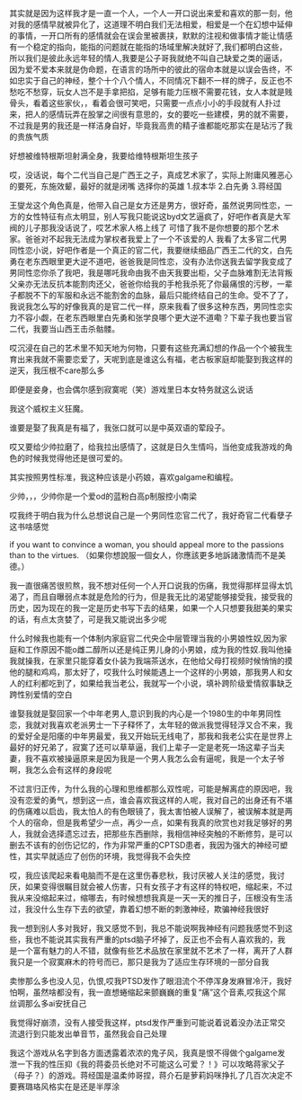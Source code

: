 其实就是因为这样我才是一直一个人，一个人一开口说出来爱和喜欢的那一刻，他对我的感情早就被异化了，这道理不明白我们无法相爱，相爱是一个在幻想中延伸的事情，一开口所有的感情就会在误会里被裹挟，默默的注视和做事情才能让情感有一个稳定的指向，能指的问题就在能指的场域里解决就好了,我们都明白这些，所以我们是彼此永远年轻的情人,我要是公子哥我就绝不叫自己缺爱之类的逼话，因为爱不爱本来就是伪命题，在语言的场所中的彼此的宿命本就是以误会告终，不如忠实于自己的神经，整个十个八个情人，不同情况下翻不一样的牌子，反正也不愁吃不愁穿，玩女人岂不是手拿把掐，足够有能力压根不需要花钱，女人本就是贱骨头，看着这些家伙，，看着会很可笑吧，只需要一点点小小的手段就有人扑过来，把人的感情玩弄在股掌之间很有意思的，女的要吃一些建模，男的就不需要，不过我是男的我还是一样洁身自好，毕竟我高贵的精子谁都能吃那实在是玷污了我的贵族气质

好想被维特根斯坦射满全身，我要给维特根斯坦生孩子

哎，没话说，每个二代当自己是广西王之子，真成艺术家了，实际上附庸风雅恶心的要死，东施效颦，最好的就是闭嘴
选择你的英雄
1.叔本华
2.白先勇
3.蒋经国

王燮龙这个角色真是，他带入自己是女方还是男方，很好奇，虽然说男同性恋，一方的女性特征有点太明显，别人写我只能说这byd文艺逼疯了，好吧作者真是大军阀的儿子那我没话说了，哎艺术家人格上线了 可惜了我不是你想要的那个艺术家。爸爸对不起我无法成为掌权者我爱上了一个不该爱的人
我看了太多官二代男同性恋小说，好吧作者是一个真正的官二代，我要继续细品广西王二代的文，白先勇在老东西眼里更大逆不道吧，爸爸我是同性恋，没有办法你送我去留学我变成了男同性恋你杀了我吧，我是哪吒我命由我不由天我要出柜，父子血脉难割无法背叛父亲亦无法反抗本能割肉还父，爸爸你给我的手枪我杀死了你最痛恨的污秽，一辈子都脱不下的军服和永远不能割舍的血脉，最后只能终结自己的生命。受不了了，我说我怎么写的好像我真的是官二代一样，原来我看了很多这种东西，男同性恋实力不容小觑，在老东西眼里白先勇和张学良哪个更大逆不道嘞？下辈子我也要当官二代，我要当山西王击杀骷髅。

哎沉浸在自己的艺术里不知天地为何物，只要有这些充满幻想的作品一个个被我生育出来我就不需要恋爱了，天呢到底是谁这么有福，老古板家庭却能娶到我这样的逆天，我压根不care那么多

即便是妾身，也会偶尔感到寂寞呢（笑）游戏里日本女特务就这么说话


我这个威权主义狂魔。

谁要是娶了我真是有福了，我张口就可以是中英双语的荤段子。

哎又要给少帅拉磨了，给我拉出感情了，这就是日久生情吗，当他变成我游戏的角色的时候我觉得他还是很可爱的。

其实按照男性标准，我这种应该是小药娘，喜欢galgame和编程。

少帅，，，少帅你是一个爱od的蓝粉白高p制服控小南梁

哎我终于明白我为什么总想说自己是一个男同性恋官二代了，我好奇官二代看孽子这书啥感觉


if you want to convince a woman, you should appeal more to the passions than to the virtues.
（如果你想說服一個女人，你應該更多地訴諸激情而不是美德。）

我一直很痛苦很煎熬，我不想对任何一个人开口说我的伤痛，我觉得那样显得太饥渴了，而且自曝弱点本就是危险的行为，但是我无比的渴望能够接受我，接受我的历史，因为现在的我一定是历史书写下去的结果，如果一个人只想要我甜美的果实的话，有点太贪婪了，可是我又能说出多少呢

什么时候我也能有一个体制内家庭官二代央企中层管理当我的小男娘性奴,因为家庭和工作原因不能o雌二醇所以还是纯正男儿身的小男娘，成为我的性奴.我叫他操我就操我，在家里只能穿着女仆装为我端茶送水，在他给父母打视频时候悄悄的摸他的腿和鸡鸡，那太好了，哎我什么时候能遇上一个这样的小男娘，那我男人和女人的红利都吃到了，如果给我当老公，我就写一个小说，填补跨阶级爱情叙事缺乏跨性别爱情的空白

谁娶我就是娶回家一个中年老男人,意识到我的内心是一个1980生的中年男同性恋，我就对我喜欢老派男士一下子释怀了，太年轻的做派我觉得轻浮又合不来，我的爱好全是阳痿的中年男最爱，我又开始玩无线电了，那我和我老公实在是世界上最好的好兄弟了，寂寞了还可以草草逼，我们上辈子一定是老死一场这辈子当夫妻，我不喜欢被操逼原来是因为我是一个男人我怎么会有逼呢，我是一个太子爷啊，我怎么会有这样的身段呢

不过言归正传，为什么我的心理和思维都那么双性呢，可能是解离症的原因吧，我没有恋爱的勇气，想到这一点，谁会喜欢我这样的人呢，我对自己的出身还有不堪的伤痛难以启齿，我太怕人的有色眼镜了，我太害怕被人误解了，被误解本就是两个人的宿命，但是我希望少一点，再少一点，如果有我真的欣赏也对我足够好的男人，我就会选择遗忘过去，把那些东西删除，我相信神经突触的不断修剪，是可以删去不该有的创伤记忆的，作为非常严重的CPTSD患者，我因为强大的神经可塑性，其实早就适应了创伤的环境，我觉得我不会失控

哎，我应该爬起来看电脑而不是在这里伤春悲秋，我讨厌被人关注的感觉，我讨厌，如果变得很瞩目就会被人伤害，只有女孩子才有这样的特权吧，缩起来，不过我从来没缩起来过，缩哪去，有时候想想我真是一天一天的推日子，压根没有生活过，我没什么生存下去的欲望，靠着幻想不断的刺激神经，欺骗神经我很好

我一想到别人多对我好，我又感觉不到，我总不能说啊我神经有问题我感觉不到这些，我也不能说其实我有严重的ptsd脑子坏掉了，反正也不会有人喜欢我的，我是一个富有魅力的人不错，就像有些艺术品放在家里就不艺术了一样，离开了人群我只是一个寂寞麻木的符号而已，那只是我为了适应生存环境的一部分自我

卖惨那么多也没人见，仇恨,哎我PTSD发作了眼泪流个不停浑身发麻冒冷汗，我好怕啊，虽然啥都没有，我一直想蜷缩起来颤巍巍的重复“痛”这个音素,哎我这个屌丝调那么多ai安抚自己

我觉得好崩溃，没有人接受我这样，ptsd发作严重到可能说着说着没办法正常交流退行到只能发出单音节，虽然我会自己处理

我这个游戏从名字到各方面透露着浓浓的鬼子风，我真是恨不得做个galgame发泄一下我的性压抑《我的蒋委员长绝对不可能这么可爱？！》可以攻略蒋家父子（母子？）的游戏。蒋经国是温柔帅哥捏，蒋介石是萝莉妈咪挣扎了几百次决定不要赛璐珞风格实在是还是半厚涂